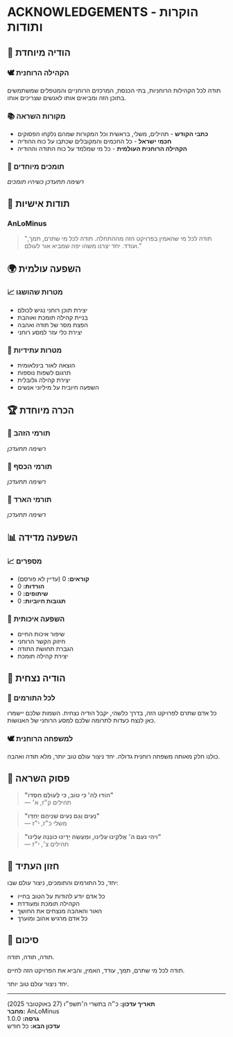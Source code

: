 # ACKNOWLEDGEMENTS - הוקרות ותודות

## 🙏 הודיה מיוחדת

### 🕊️ הקהילה הרוחנית

תודה לכל הקהילות הרוחניות, בתי הכנסת, המרכזים הרוחניים והמטפלים שמשתמשים בתוכן הזה ומביאים אותו לאנשים שצריכים אותו.

### 📚 מקורות השראה

- **כתבי הקודש** - תהילים, משלי, בראשית וכל המקורות שמהם נלקחו הפסוקים
- **חכמי ישראל** - כל החכמים והמקובלים שכתבו על כוח ההודיה
- **הקהילה הרוחנית העולמית** - כל מי שמלמד על כוח התודה וההודיה

### 🌟 תומכים מיוחדים

*רשימה תתעדכן כשיהיו תומכים*

## 💝 תודות אישיות

### AnLoMinus
>
> "תודה לכל מי שהאמין בפרויקט הזה מההתחלה. תודה לכל מי שתרם, תמך, ועודד. יחד יצרנו משהו יפה שמביא אור לעולם."

## 🌍 השפעה עולמית

### 📈 מטרות שהושגו

- יצירת תוכן רוחני נגיש לכולם
- בניית קהילה תומכת ואוהבת
- הפצת מסר של תודה ואהבה
- יצירת כלי עזר למסע רוחני

### 🎯 מטרות עתידיות

- הוצאה לאור בינלאומית
- תרגום לשפות נוספות
- יצירת קהילה גלובלית
- השפעה חיובית על מיליוני אנשים

## 🏆 הכרה מיוחדת

### 👑 תורמי הזהב

*רשימה תתעדכן*

### 🥇 תורמי הכסף

*רשימה תתעדכן*

### 🥉 תורמי הארד

*רשימה תתעדכן*

## 📊 השפעה מדידה

### 📈 מספרים

- **קוראים:** 0 (עדיין לא פורסם)
- **הורדות:** 0
- **שיתופים:** 0
- **תגובות חיוביות:** 0

### 💝 השפעה איכותית

- שיפור איכות החיים
- חיזוק הקשר הרוחני
- הגברת תחושת התודה
- יצירת קהילה תומכת

## 🌟 הודיה נצחית

### 🙏 לכל התורמים

כל אדם שתרם לפרויקט הזה, בדרך כלשהי, יקבל הודיה נצחית. השמות שלכם יישמרו כאן לנצח כעדות לתרומה שלכם למסע הרוחני של האנושות.

### 🕊️ למשפחה הרוחנית

כולנו חלק מאותה משפחה רוחנית גדולה. יחד ניצור עולם טוב יותר, מלא תודה ואהבה.

## 📜 פסוק השראה

> **"הוֹדוּ לַה' כִּי טוֹב, כִּי לְעוֹלָם חַסְדּוֹ"**  
> — תהילים ק״ז, א׳

> **"נָעִים וְגַם נָעִים שְׁנֵיהֶם יַחְדָּו"**  
> — משלי כ״ז, י״ז

> **"וִיהִי נֹעַם ה׳ אֱלֹקֵינוּ עָלֵינוּ, וּמַעֲשֵׂה יָדֵינוּ כּוֹנְנָה עָלֵינוּ"**  
> — תהילים צ׳, י״ז

## 🌈 חזון העתיד

יחד, כל התורמים והתומכים, ניצור עולם שבו:

- כל אדם יודע להודות על הטוב בחייו
- הקהילה תומכת ומעודדת
- האור והאהבה מנצחים את החושך
- כל אדם מרגיש אהוב ומוערך

## 🙏 סיכום

תודה, תודה, תודה.

תודה לכל מי שתרם, תמך, עודד, האמין, והביא את הפרויקט הזה לחיים.

יחד ניצור עולם טוב יותר.

---

**תאריך עדכון:** כ״ה בתשרי ה׳תשפ״ו (27 באוקטובר 2025)  
**מחבר:** AnLoMinus  
**גרסה:** 1.0.0  
**עדכון הבא:** כל חודש
